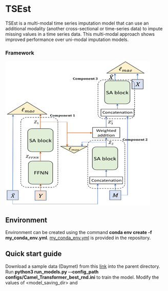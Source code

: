 # TSEst
TSEst is a multi-modal time series imputation model that can use an additional modality (another cross-sectional or time-series data) to impute missing values in a time series data. This multi-modal approach shows improved performance over uni-modal imputation models. 

### **Framework**
<img src="https://github.com/compbiolabucf/TSEst/blob/main/Fig-1.png" width="450" height="450">

## Environment
Environment can be created using the command **conda env create -f my_conda_env.yml**. [my_conda_env.yml](https://github.com/compbiolabucf/TSEst/blob/main/my_conda_env.yml) is provided in the repository. 

## Quick start guide
Download a sample data (Daymet) from this [link](https://knightsucfedu39751-my.sharepoint.com/:f:/g/personal/t_ahmed_knights_ucf_edu/EqcCFQeTVg5HgGUuA7SwQmUBZZB6cVJNXXO3CT_OAWr30w?e=uw6AaT) into the parent directory. Run **python3 run_models.py --config_path configs/Camel_Transformer_best_rnd.ini** to train the model. Modify the values of <model_saving_dir> and 




